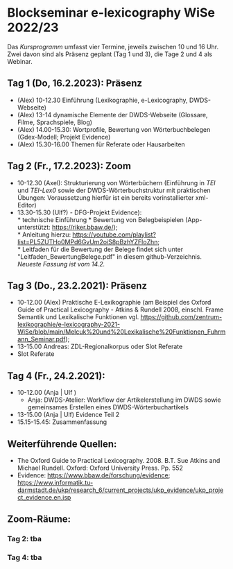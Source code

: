 #  Blockseminar e-lexicography WiSe 2022/23

Das *Kursprogramm* umfasst vier Termine, jeweils zwischen 10 und 16 Uhr.
Zwei davon sind als Präsenz geplant (Tag 1 und 3), die Tage 2 und 4 als Webinar.

## Tag 1 (Do, 16.2.2023): Präsenz
* (Alex) 10-12.30 Einführung (Lexikographie, e-Lexicography, DWDS-Webseite)
* (Alex) 13-14 dynamische Elemente der DWDS-Webseite (Glossare, Filme, Sprachspiele, Blog)
* (Alex) 14.00-15.30: Wortprofile, Bewertung von Wörterbuchbelegen (Gdex-Modell; Projekt Evidence) 
* (Alex) 15.30-16.00 Themen für Referate oder Hausarbeiten

## Tag 2 (Fr., 17.2.2023): Zoom
* 10-12.30 (Axel): Strukturierung von Wörterbüchern (Einführung in *TEI* und *TEI-Lex0* sowie der DWDS-Wörterbuchstruktur mit praktischen Übungen: Voraussetzung hierfür ist ein bereits vorinstallierter xml-Editor)
* 13.30-15.30 (Ulf?) - DFG-Projekt Evidence):  
        * technische Einführung
        * Bewertung von Belegbeispielen (App-unterstützt: https://riker.bbaw.de/);  
            * Anleitung hierzu: https://youtube.com/playlist?list=PL5ZUTHo0MPd6GvUm2oiS8pBzhYZFloZhn;  
            * Leitfaden für die Bewertung der Belege findet sich unter "Leitfaden_BewertungBelege.pdf" in diesem github-Verzeichnis. *Neueste Fassung ist vom 14.2.*

## Tag 3 (Do., 23.2.2021): Präsenz
* 10-12.00 (Alex) Praktische E-Lexikographie (am Beispiel des Oxford Guide of Practical Lexicography - Atkins & Rundell 2008, einschl. Frame Semantik und Lexikalische Funktionen vgl. https://github.com/zentrum-lexikographie/e-lexicography-2021-WiSe/blob/main/Melcuk%20und%20Lexikalische%20Funktionen_Fuhrmann_Seminar.pdf);
* 13-15.00 Andreas: ZDL-Regionalkorpus oder Slot Referate
* Slot Referate

## Tag 4 (Fr., 24.2.2021):
* 10-12.00 (Anja | Ulf ) 
    * Anja: DWDS-Atelier: Workflow der Artikelerstellung im DWDS sowie gemeinsames Erstellen eines DWDS-Wörterbuchartikels
* 13-15.00 (Anja | Ulf) Evidence Teil 2
* 15.15-15.45: Zusammenfassung

## Weiterführende Quellen:
* The Oxford Guide to Practical Lexicography. 2008. B.T. Sue Atkins and Michael Rundell. Oxford: Oxford University Press. Pp. 552
* Evidence: https://www.bbaw.de/forschung/evidence; https://www.informatik.tu-darmstadt.de/ukp/research_6/current_projects/ukp_evidence/ukp_project_evidence.en.jsp


## Zoom-Räume:
### Tag 2: tba
### Tag 4: tba 

